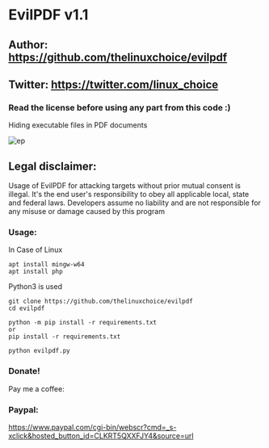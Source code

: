 # EvilPDF v1.1
## Author: https://github.com/thelinuxchoice/evilpdf
## Twitter: https://twitter.com/linux_choice
### Read the license before using any part from this code :) 

Hiding executable files in PDF documents

![ep](https://user-images.githubusercontent.com/34893261/83931973-092ac980-a776-11ea-9680-a299902d5ae3.png)

## Legal disclaimer:

Usage of EvilPDF for attacking targets without prior mutual consent is illegal. It's the end user's responsibility to obey all applicable local, state and federal laws. Developers assume no liability and are not responsible for any misuse or damage caused by this program 

### Usage:

In Case of Linux
````
apt install mingw-w64
apt install php

```` 
Python3 is used
```
git clone https://github.com/thelinuxchoice/evilpdf
cd evilpdf

python -m pip install -r requirements.txt
or
pip install -r requirements.txt

python evilpdf.py
```
### Donate!
Pay me a coffee:
### Paypal:
https://www.paypal.com/cgi-bin/webscr?cmd=_s-xclick&hosted_button_id=CLKRT5QXXFJY4&source=url
